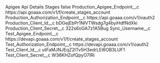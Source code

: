 <?xml version="1.0" encoding="UTF-8"?>
<CustomMetadata xmlns="http://soap.sforce.com/2006/04/metadata" xmlns:xsi="http://www.w3.org/2001/XMLSchema-instance" xmlns:xsd="http://www.w3.org/2001/XMLSchema">
    <label>Apigee Api Details Stages</label>
    <protected>false</protected>
    <values>
        <field>Production_Apigee_Endpoint__c</field>
        <value xsi:type="xsd:string">https://api.goaaa.com/v1/f/create_stages_account</value>
    </values>
    <values>
        <field>Production_Authorization_Endpoint__c</field>
        <value xsi:type="xsd:string">https://api.goaaa.com/v1/oauth2</value>
    </values>
    <values>
        <field>Production_Client_Id__c</field>
        <value xsi:type="xsd:string">bDGejEbPr1NlVTWsdg7g4byiHdfNdXki</value>
    </values>
    <values>
        <field>Production_Client_Secret__c</field>
        <value xsi:type="xsd:string">322s6oGA7z1A5Bug</value>
    </values>
    <values>
        <field>Sync_Username__c</field>
        <value xsi:nil="true"/>
    </values>
    <values>
        <field>Test_Apigee_Endpoint__c</field>
        <value xsi:type="xsd:string">https://devapi.goaaa.com/v1/f/create_stages_account</value>
    </values>
    <values>
        <field>Test_Authorization_Endpoint__c</field>
        <value xsi:type="xsd:string">https://devapi.goaaa.com/v1/oauth2</value>
    </values>
    <values>
        <field>Test_Client_Id__c</field>
        <value xsi:type="xsd:string">utFaMJNJEqZ2ITv5H3edrLEl6OB3LUF1</value>
    </values>
    <values>
        <field>Test_Client_Secret__c</field>
        <value xsi:type="xsd:string">W36KHZofQpyO7IRi</value>
    </values>
</CustomMetadata>
